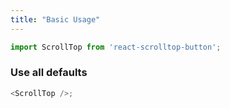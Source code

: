 ```yaml
---
title: "Basic Usage"
---
```


```javascript
import ScrollTop from 'react-scrolltop-button';
```

### Use all defaults

```javascript
<ScrollTop />;
```
